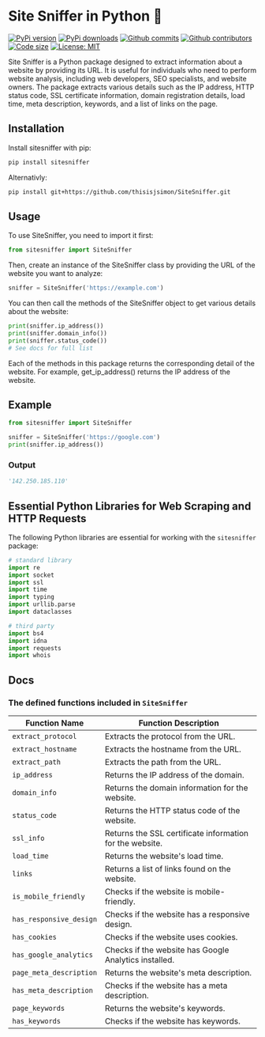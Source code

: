 # Site Sniffer in Python 🐽

[![PyPi version](https://img.shields.io/pypi/v/sitesniffer)](https://pypi.org/project/sitesniffer/)
[![PyPi downloads](https://img.shields.io/pypi/dm/sitesniffer)](https://pypi.org/project/sitesniffer/)
[![Github commits](https://img.shields.io/github/commit-activity/m/thisisjsimon/SiteSniffer)](https://github.com/thisisjsimon/SiteSniffer/commits/main)
[![Github contributors](https://img.shields.io/github/contributors/thisisjsimon/SiteSniffer)](https://github.com/thisisjsimon/SiteSniffer/graphs/contributors)
[![Code size](https://img.shields.io/github/languages/code-size/thisisjsimon/SiteSniffer)](https://github.com/thisisjsimon/SiteSniffer)
[![License: MIT](https://img.shields.io/badge/License-MIT-yellow.svg)](https://opensource.org/licenses/MIT)

Site Sniffer is a Python package designed to extract information about a website by providing its URL. It is useful for individuals who need to perform website analysis, including web developers, SEO specialists, and website owners. The package extracts various details such as the IP address, HTTP status code, SSL certificate information, domain registration details, load time, meta description, keywords, and a list of links on the page.

## Installation

Install sitesniffer with pip:

```bash
pip install sitesniffer
```

Alternativly:

```bash
pip install git+https://github.com/thisisjsimon/SiteSniffer.git
```

## Usage

To use SiteSniffer, you need to import it first:

```py
from sitesniffer import SiteSniffer
```

Then, create an instance of the SiteSniffer class by providing the URL of the website you want to analyze:

```py
sniffer = SiteSniffer('https://example.com')
```

You can then call the methods of the SiteSniffer object to get various details about the website:

```py
print(sniffer.ip_address())
print(sniffer.domain_info())
print(sniffer.status_code())
# See docs for full list
```

Each of the methods in this package returns the corresponding detail of the website. For example, get_ip_address() returns the IP address of the website.

## Example

```py
from sitesniffer import SiteSniffer

sniffer = SiteSniffer('https://google.com')
print(sniffer.ip_address())
```

### Output

```py
'142.250.185.110'
```

## Essential Python Libraries for Web Scraping and HTTP Requests

The following Python libraries are essential for working with the ``sitesniffer`` package:

```py
# standard library
import re
import socket
import ssl
import time
import typing
import urllib.parse
import dataclasses

# third party
import bs4
import idna
import requests
import whois
```

## Docs

### The defined functions included in ``SiteSniffer``

| Function Name  | Function Description |
| ------------- | ------------- |
| ``extract_protocol`` | Extracts the protocol from the URL. |
| ``extract_hostname`` | Extracts the hostname from the URL. |
| ``extract_path`` | Extracts the path from the URL. |
| ``ip_address`` | Returns the IP address of the domain. |
| ``domain_info`` | Returns the domain information for the website. |
| ``status_code`` | Returns the HTTP status code of the website. |
| ``ssl_info`` | Returns the SSL certificate information for the website. |
| ``load_time`` | Returns the website's load time. |
| ``links`` | Returns a list of links found on the website. |
| ``is_mobile_friendly`` | Checks if the website is mobile-friendly. |
| ``has_responsive_design`` | Checks if the website has a responsive design. |
| ``has_cookies`` | Checks if the website uses cookies. |
| ``has_google_analytics`` | Checks if the website has Google Analytics installed. |
| ``page_meta_description`` | Returns the website's meta description. |
| ``has_meta_description`` | Checks if the website has a meta description. |
| ``page_keywords`` | Returns the website's keywords. |
| ``has_keywords`` | Checks if the website has keywords. |
